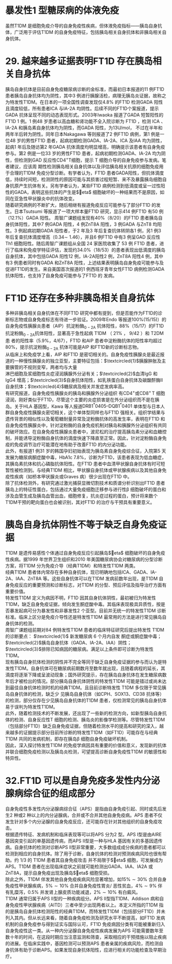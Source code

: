 # 暴发性1 型糖尿病的体液免疫  
虽然T1DM 是细胞免疫介导的自身免疫性疾病，但体液免疫指标——胰岛自身抗体，广泛用于评估T1DM 的自身免疫特征，包括胰岛相关自身抗体和非胰岛相关自身抗体。  
# 29. 越来越多证据表明FT1D 存在胰岛相关自身抗体  
胰岛自身抗体是目前自身免疫糖尿病诊断的金标准，而最初日本报道的11 例FT1D 患者胰岛自身抗体均为阴性，其中3 例进行胰腺活检，病理无胰岛炎证据，故称之为特发性T1DM。在日本的一项全国性调查发现仅$4.8\%$ 的FT1D 检测GADA 阳性且滴度较低，所有患者ICA 与IA-2A 均阴性。后续不同的FT1D个案报道，提示GADA 抗体呈现不同的动态表现形式。2003年Iwaoka 报道了GADA 短暂阳性的FT1D 1 例。1 例48 岁患者以高血糖和肾功能不全入院诊断为 FT1D ，检测 ICA 、 IA-2A 和胰岛素自身抗体均为阴性，而GADA 阳性，为$13\mathrm{U}/\mathrm{mol}$， 不过在半年和两年半后转为阴性。同年日本Nakagawa 等则报道了2 例FT1D 病例，第1 例是一位48 岁的男性FT1D 患者，起病初期检测GADA、IA-2A、ICA 及IAA 均为阴性，起病1 年后及随访第2 年GADA 抗体滴度均明显增高，明确提示该患者有自身免疫参与。第2 例是一位33 岁的男性FT1D 患者，起病初期检测GADA、IA-2A 均为阴性，但检测到GAD 反应性$\mathrm{CD4^{+}}$T细胞，提示 T  细胞介导的自身免疫参与发病。笔者建议，应该周 期性检测胰岛相关自身抗体以及评估胰岛相关抗原的细胞免疫用于合理的T1DM 免疫分型诊断。有学者认为，FT1D 患者GADA阳性，但抗体滴度低，持续时间短，检测阴性的原因可能与其损害过程短暂、来不及暴露胰岛细胞自身抗原产生抗体有关。另有学者认为，某些FT1D 病例检测到低滴度或呈一过性阳性的GADA，表明这些抗体的产生是$eta$ 细胞破坏的一种结果而不是原因，如同在亚急性甲状腺炎中的抗体改变。  
随着研究病例的不断扩大，随后相继有报道免疫反应可能参与了部分FT1D 的发生。日本Tsutsumi 等报道了一项大样本量FT1D 研究，显示414 例FT1D 有50 例（$12.1\%$）GADA 阳性。 周智广课题组发现有$40\%$（8/20）的FT1D 患者胰岛自身抗体阳性，其中7 例GADA 阳性，4 例ZnT8A 阳性，3 例GADA 与ZnT8 均阳性。3 例起病初期GADA 阳性者，于2 年及3 年后复查抗体转阴各1 例，另1 例3 年后复查抗体滴度增高（$0.34\sim$ 1.46），并且6 例FT1D 中有3 例呈GAD 反应性Th1 细胞阳性。随后周智广课题组从全国 24  家医院收集了 53  例 FT1D  患者，进 行了临床和免疫学特征评估，发现约$34.0\%$（18/53）的患者表现出低滴度的胰岛自身抗体，其中包括GADA 阳性12 例，IA-2A阳性2 例，ZnT8A 阳性4 例，其中有3 例患者同时有GADA 和ZnT8A 阳性，上述结果表明胰岛自身免疫可能参与及促进FT1D的发生。来自美国首次报道的1 例西班牙青年女性FT1D 病例检测GADA 抗体阳性，也支持了自身免疫可能参与了FT1D 的 发病。  
# FT1D 还存在多种非胰岛相关自身抗体  
多种非胰岛相关自身抗体在不同FT1D 研究中都有提到，但是否能作为FT1D的诊断标志物或自身免疫标志有待进一步验证。2009年Endo 等报道$100\%\left(15/15\right)$）的自身免疫性胰腺炎患者（AIP）抗淀粉酶$_{0-2\mathrm{A}}$ 抗体阳性，$88\%$（15/17）的FT1D 抗淀粉酶$_{0-2\mathrm{A}}$抗体阳性，显著高于急性起病 T1DM （ $21\%$ ， 9/42 ）和 T2DM  患 者的阳性率（$5.9\%$，4/67），FT1D 和AIP 患者中淀粉酶抗体的阳性率均超过$80\%$，提示抗淀粉酶$_{0-2\mathrm{A}}$ 抗体可能是AIP 和FT1D新的诊断标志物。  
从临床上和免疫学上看，AIP 和FT1D 是密切相关的。自身免疫性胰腺炎是最近报道的一种慢性胰腺炎的独立亚型，主要特征包括：$\textcircled{1}$胰腺肿胀及主要胰管的不规则变窄，两者均与大量  
淋巴细胞及浆细胞性炎症浸润胰腺外分泌有关；$\textcircled{2}$血清IgG 和IgG4 增高；$\textcircled{3}$自身抗体阳性，如乳铁蛋白自身抗体及碳酸酐酶Ⅱ自身抗体；$\textcircled{4}$糖尿病及相关并发症发病率高。  
有研究报道，自身免疫性胰腺炎的胰岛和胰腺外分泌组织  有$\mathrm{CD4^{+}}$或$\mathrm{CD8^{+}\,T}$ 细胞浸润，刚好类似于FT1D，尽管这个主要的炎症损害是在外分泌组织而不是在胰岛。关于HLA 基因型，Kawa 等人报道$\mathrm{DRB1}^{*}0405–\mathrm{DQB1}^{*}0401$ 单体型与日本人群自身免疫性胰腺炎密切相关，这个单体型同样也与FT1D 强相关。组织学结果与遗传背景的相似性以及葡萄糖耐量异常及淀粉酶抗体的高发生率，表明在FT1D 和自身免疫性胰腺炎中，针对淀粉酶的自身免疫机制对胰岛和胰腺外分泌组织有共同的破坏效应。在自身免疫性胰腺炎患者中，波尼松的治疗提高胰岛素分泌和血糖控制，并能诱导淀粉酶自身抗体的滴度快速下降直至正常。因此，针对淀粉酶自身免疫的免疫调节治疗可能潜在地有助于改善FT1D 的内分泌功能。  
此外，有报道1 例31 岁的韩国孕妇初始表现为胰岛素自身免疫综合征，入院第5 天发展为糖尿病酮症酸中毒，HbA1c $7.8\%$，诊断为FT1D，该患者表现为低血糖症，其胰岛素抗体和抗心磷脂抗体阳性。在FT1D 患者中血清甲状腺自身抗体有时可短暂性被检测到。与经典T1DM 相比，甲状腺自身抗体或甲状腺疾病以及其他自身免疫性疾病（如桥本甲状腺炎或Graves 病）很少出现在FT1D 中。  
除了抗体检测外，有研究通过激光捕获显微切割技术和质谱分析识别出FT1D 患者胰岛上的特征性蛋白，包括通过大量免疫细胞迁移参与进行性β 细胞破坏的蛋白和涉及血管生成及胰岛血管出血，细胞修复，抗炎症过程的蛋白，预计将来数个T1DM干预的靶向蛋白也会被识别，其对FT1D 的治疗与干预具有重要意义。  
#  胰岛自身抗体阴性不等于缺乏自身免疫证据  
T1DM 是遗传易感性个体通过自身免疫反应引起胰岛$eta$ 细胞破坏的自身免疫性疾病。据1999 年世界卫生组织和2010 年美国糖尿病协会对糖尿病的分型诊断方案，将T1DM 分为免疫介导（经典T1DM）和特发性T1DM 两类。  
经典T1DM 患者体内常存在多种自身抗体，现已明确地包括ICA、GADA、IA-2A、IAA、ZnT8A 等。这些自身抗体可以在T1DM 发病前数年出现，是T1DM 自身免疫反应的重要预测和诊断标志，对T1DM 的分型、预后评估及指导治疗方面有重要价值。  
特发性T1DM 定义为病因不明，FT1D 因其自身抗体阴性，最初被归为特发性T1DM，缺乏自身免疫证据，倾向发生酮症酸中毒。其临床表现极具异质性，按是否暴发起病可分为暴发性和非暴发性2 个亚型。目前并无统一的特发性T1DM 诊断标准。临床上区分是免疫介导性还是特发性T1DM 最常用的方法是进行常见胰岛自身抗体的检测。  
周智广课题组前期对84 例特发性T1DM 患者的临床特征研究后提出特发性 T1DM  的诊断要点： $\textcircled{1}$ 新发糖尿病 6  个月内自发 酮症或酮症酸中毒；$\textcircled{2}$胰岛自身抗体（GADA、IA-2A、IAA）阴性；$\textcircled{3}$排除已知病因的糖尿病。满足以上条件即可诊断为特发性T1DM。  
现有胰岛自身抗体检测的阴性并不完全等同于缺乏自身免疫证据的参与而认为是特发性T1DM。自身抗体可在糖尿病前期数月至数年就出现，且随着病程的延长，其滴度将逐渐下降或呈波动现象；国外研究提示，存在胰岛自身抗体在发生糖尿病数年后才被检出的情况。部分胰岛自身抗体阴性的特发性T1DM 可能是错过或尚未达到最佳自身抗体检测时机的经典T1DM。且目前诊断特发性 T1DM  多仅限于常见胰岛自身抗体的检测，缺乏少 见胰岛自身抗体（如CPH、SOX13、CD38 抗体等）的检测，部分仅存在少见胰岛自身抗体的T1DM 患者，仅检测常见的胰岛自身抗体易于误判为特发性T1DM。  
此外，随着检测技术的不断发展，还出现了一些新的检测方向，如新型胰岛自身抗体的检测、自身反应性T 细胞的检测、胰岛炎的影像学检测等。尽管特发性T1DM（包括部分FT1D）缺乏自身免疫证据，但随着检测水平的提高和研究的深入，越来越多的证据提示部分目前所诊断的特发性T1DM（如FT1D）可能存在与经典T1DM 共同的发病机制，即存在胰岛β 细胞自身免疫破坏机制。  
因此，深入探讨特发性T1DM 的免疫学病因具有重要的价值和意义，发现新的抗体并联合细胞免疫检测以及胰岛炎检测，可望提高诊断自身免疫性T1DM 的敏感性和特异性。  
# 32.FT1D 可以是自身免疫多发性内分泌腺病综合征的组成部分  
自身免疫性多发性内分泌腺病综合征（APS）是指由自身免疫引起、同时或先后发生2 种或2 种以上的内分泌腺病，合并或不合并其他自身免疫病。APS 患者不仅发生针对多个内分泌腺的自身免疫反应，还可能存在针对其他组织的自身免疫攻击。  
根据遗传特征、发病机制和临床表现等可以将APS 分为2 型。APS Ⅰ型是由AIRE 基因突变引起的单基因遗传病，而APS Ⅱ型是一种与HLA 基因有关的多基因遗传病。自身抗体的检测对诊断APS Ⅱ型非常重要，大多数组成成分疾病的患者都可以检测到相应的自身抗体。除了用于诊断，自身抗体的检测对预测疾病风险也很有帮助。约 1/3  的 T1DM  患者其自身免疫攻击 并不局限于$eta$ 细胞，可发展成为APS。T1DM 患者在出现临床症状之前就可能检测出GADA、IAA、IA2A 或ZnT8A，提示自身免疫出现及胰岛$eta$ 细胞受损。  
除此之外，T1DM 伴发其他自身免疫疾病风险显著增加，如$15\%\sim30\%$ 合并自身免疫性甲状腺疾病，$5\%\sim10\%$ 合并自身免疫性胃炎/ 恶性贫血，$4\%\sim9\%$ 伴有乳糜泻，$0.5\%$ 并发肾上腺皮质功能减退，$2\%\sim10\%$ 有白癜风。  
T1DM 通常归属于APS Ⅱ型的一种疾病组分。APS Ⅱ型指T1DM、Addison 病和自身免疫性甲状腺疾病（AITD）三者中至少出现两者以上。本定义所指的T1DM 指的是胰岛自身抗体检测阳性的经典T1DM，而特发性T1DM（包括部分FT1D）并未列入其内。但从长远来看，随着自身免疫检测及研究水平不断提高，如FT1D 发病机制的自身免疫参与得到证实与国际认可，FT1D 免疫病因分类有可能被重新归入自身免疫性这一类。从一种内分泌腺自身免疫性疾病发展为APS 可能需要数年至数十年的时间，在这段时期应当注意监测和筛查，采取相应的干预措施以阻止疾病的进展。在临床实践中，基因检测可以预测APS 患者亲属的疾病风险，而检测自身抗体有助于诊断APS。如果发现自身抗体阳性，应进行相关的功能检查及早期治疗。  
